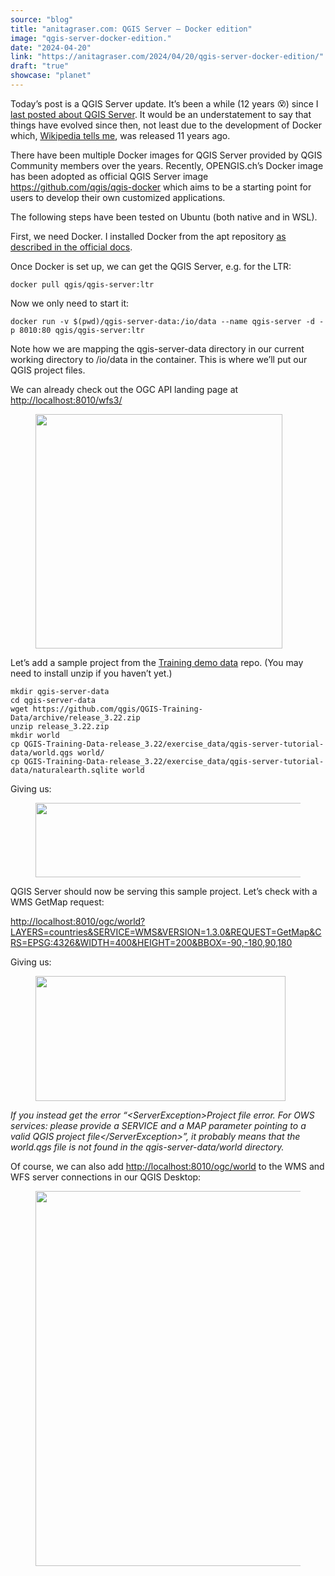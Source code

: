 ```yaml
---
source: "blog"
title: "anitagraser.com: QGIS Server — Docker edition"
image: "qgis-server-docker-edition."
date: "2024-04-20"
link: "https://anitagraser.com/2024/04/20/qgis-server-docker-edition/"
draft: "true"
showcase: "planet"
---
```


<p>Today&#8217;s post is a QGIS Server update. It&#8217;s been a while (12 years <img src="https://s0.wp.com/wp-content/mu-plugins/wpcom-smileys/twemoji/2/72x72/1f635.png" alt="😵" class="wp-smiley" style="height: 1em; max-height: 1em;" />) since I  <a href="https://anitagraser.com/2012/03/30/qgis-server-on-ubuntu-step-by-step/">last posted about QGIS Server</a>. It would be an understatement to say that things have evolved since then, not least due to the development of Docker which, <a href="https://en.wikipedia.org/wiki/Docker_(software)">Wikipedia tells me</a>, was released 11 years ago. </p>



<p>There have been multiple Docker images for QGIS Server provided by QGIS Community members over the years. Recently, OPENGIS.ch&#8217;s Docker image has been adopted as official QGIS Server image <a href="https://github.com/qgis/qgis-docker">https://github.com/qgis/qgis-docker</a> which aims to be a starting point for users to develop their own customized applications.</p>



<p>The following steps have been tested on Ubuntu (both native and in WSL). </p>



<p>First, we need Docker. I installed Docker from the apt repository <a href="https://docs.docker.com/engine/install/ubuntu/#install-using-the-repository">as described in the official docs</a>. </p>



<p>Once Docker is set up, we can get the QGIS Server, e.g. for the LTR: </p>



<pre class="wp-block-code"><code>docker pull qgis/qgis-server:ltr</code></pre>



<p>Now we only need to start it:</p>



<pre class="wp-block-code"><code>docker run -v $(pwd)/qgis-server-data:/io/data --name qgis-server -d -p 8010:80 qgis/qgis-server:ltr</code></pre>



<p>Note how we are mapping the qgis-server-data directory in our current working directory to /io/data in the container. This is where we&#8217;ll put our QGIS project files.</p>



<p>We can already check out the OGC API landing page at <a href="http://localhost:8010/wfs3/" rel="nofollow">http://localhost:8010/wfs3/</a></p>



<figure class="wp-block-image size-large"><img width="395" height="375" data-attachment-id="8858" data-permalink="https://anitagraser.com/2024/04/20/qgis-server-docker-edition/image-1-15/" data-orig-file="https://underdark.files.wordpress.com/2024/04/image-1.png" data-orig-size="395,375" data-comments-opened="1" data-image-meta="{&quot;aperture&quot;:&quot;0&quot;,&quot;credit&quot;:&quot;&quot;,&quot;camera&quot;:&quot;&quot;,&quot;caption&quot;:&quot;&quot;,&quot;created_timestamp&quot;:&quot;0&quot;,&quot;copyright&quot;:&quot;&quot;,&quot;focal_length&quot;:&quot;0&quot;,&quot;iso&quot;:&quot;0&quot;,&quot;shutter_speed&quot;:&quot;0&quot;,&quot;title&quot;:&quot;&quot;,&quot;orientation&quot;:&quot;0&quot;}" data-image-title="image-1" data-image-description="" data-image-caption="" data-medium-file="https://underdark.files.wordpress.com/2024/04/image-1.png?w=300" data-large-file="https://underdark.files.wordpress.com/2024/04/image-1.png?w=395" src="https://underdark.files.wordpress.com/2024/04/image-1.png?w=395" alt="" class="wp-image-8858" srcset="https://underdark.files.wordpress.com/2024/04/image-1.png 395w, https://underdark.files.wordpress.com/2024/04/image-1.png?w=150 150w, https://underdark.files.wordpress.com/2024/04/image-1.png?w=300 300w" sizes="(max-width: 395px) 100vw, 395px" /></figure>



<p>Let’s add a sample project from the <a href="https://github.com/qgis/QGIS-Training-Data/">Training demo data</a> repo. (You may need to install unzip if you haven&#8217;t yet.)</p>



<pre id="codecell3" class="wp-block-code"><code>mkdir qgis-server-data
cd qgis-server-data
wget https://github.com/qgis/QGIS-Training-Data/archive/release_3.22.zip
unzip release_3.22.zip
mkdir world
cp QGIS-Training-Data-release_3.22/exercise_data/qgis-server-tutorial-data/world.qgs world/
cp QGIS-Training-Data-release_3.22/exercise_data/qgis-server-tutorial-data/naturalearth.sqlite world</code></pre>



<p>Giving us:</p>



<figure class="wp-block-image size-large"><img width="538" height="119" data-attachment-id="8860" data-permalink="https://anitagraser.com/2024/04/20/qgis-server-docker-edition/image-2-14/" data-orig-file="https://underdark.files.wordpress.com/2024/04/image-2.png" data-orig-size="538,119" data-comments-opened="1" data-image-meta="{&quot;aperture&quot;:&quot;0&quot;,&quot;credit&quot;:&quot;&quot;,&quot;camera&quot;:&quot;&quot;,&quot;caption&quot;:&quot;&quot;,&quot;created_timestamp&quot;:&quot;0&quot;,&quot;copyright&quot;:&quot;&quot;,&quot;focal_length&quot;:&quot;0&quot;,&quot;iso&quot;:&quot;0&quot;,&quot;shutter_speed&quot;:&quot;0&quot;,&quot;title&quot;:&quot;&quot;,&quot;orientation&quot;:&quot;0&quot;}" data-image-title="image-2" data-image-description="" data-image-caption="" data-medium-file="https://underdark.files.wordpress.com/2024/04/image-2.png?w=300" data-large-file="https://underdark.files.wordpress.com/2024/04/image-2.png?w=538" src="https://underdark.files.wordpress.com/2024/04/image-2.png?w=538" alt="" class="wp-image-8860" srcset="https://underdark.files.wordpress.com/2024/04/image-2.png 538w, https://underdark.files.wordpress.com/2024/04/image-2.png?w=150 150w, https://underdark.files.wordpress.com/2024/04/image-2.png?w=300 300w" sizes="(max-width: 538px) 100vw, 538px" /></figure>



<p>QGIS Server should now be serving this sample project. Let&#8217;s check with a WMS GetMap request:</p>



<p><a href="http://localhost:8010/ogc/world?LAYERS=countries&#038;SERVICE=WMS&#038;VERSION=1.3.0&#038;REQUEST=GetMap&#038;CRS=EPSG:4326&#038;WIDTH=400&#038;HEIGHT=200&#038;BBOX=-90,-180,90,180" rel="nofollow">http://localhost:8010/ogc/world?LAYERS=countries&#038;SERVICE=WMS&#038;VERSION=1.3.0&#038;REQUEST=GetMap&#038;CRS=EPSG:4326&#038;WIDTH=400&#038;HEIGHT=200&#038;BBOX=-90,-180,90,180</a></p>



<p>Giving us: </p>



<figure class="wp-block-image size-large"><img width="400" height="200" data-attachment-id="8861" data-permalink="https://anitagraser.com/2024/04/20/qgis-server-docker-edition/image-3-13/" data-orig-file="https://underdark.files.wordpress.com/2024/04/image-3.png" data-orig-size="400,200" data-comments-opened="1" data-image-meta="{&quot;aperture&quot;:&quot;0&quot;,&quot;credit&quot;:&quot;&quot;,&quot;camera&quot;:&quot;&quot;,&quot;caption&quot;:&quot;&quot;,&quot;created_timestamp&quot;:&quot;0&quot;,&quot;copyright&quot;:&quot;&quot;,&quot;focal_length&quot;:&quot;0&quot;,&quot;iso&quot;:&quot;0&quot;,&quot;shutter_speed&quot;:&quot;0&quot;,&quot;title&quot;:&quot;&quot;,&quot;orientation&quot;:&quot;0&quot;}" data-image-title="image-3" data-image-description="" data-image-caption="" data-medium-file="https://underdark.files.wordpress.com/2024/04/image-3.png?w=300" data-large-file="https://underdark.files.wordpress.com/2024/04/image-3.png?w=400" src="https://underdark.files.wordpress.com/2024/04/image-3.png?w=400" alt="" class="wp-image-8861" srcset="https://underdark.files.wordpress.com/2024/04/image-3.png 400w, https://underdark.files.wordpress.com/2024/04/image-3.png?w=150 150w, https://underdark.files.wordpress.com/2024/04/image-3.png?w=300 300w" sizes="(max-width: 400px) 100vw, 400px" /></figure>



<p><em>If you instead get the error &#8220;&lt;ServerException&gt;Project file error. For OWS services: please provide a SERVICE and a MAP parameter pointing to a valid QGIS project file&lt;/ServerException&gt;&#8221;, it probably means that the world.qgs file is not found in the qgis-server-data/world directory. </em></p>



<p>Of course, we can also add <a href="http://localhost:8010/ogc/world">http://localhost:8010/ogc/world</a> to the WMS and WFS server connections in our QGIS Desktop: </p>



<figure class="wp-block-image size-large"><a href="https://underdark.files.wordpress.com/2024/04/image-4.png"><img loading="lazy" width="1024" height="600" data-attachment-id="8863" data-permalink="https://anitagraser.com/2024/04/20/qgis-server-docker-edition/image-4-12/" data-orig-file="https://underdark.files.wordpress.com/2024/04/image-4.png" data-orig-size="1026,602" data-comments-opened="1" data-image-meta="{&quot;aperture&quot;:&quot;0&quot;,&quot;credit&quot;:&quot;&quot;,&quot;camera&quot;:&quot;&quot;,&quot;caption&quot;:&quot;&quot;,&quot;created_timestamp&quot;:&quot;0&quot;,&quot;copyright&quot;:&quot;&quot;,&quot;focal_length&quot;:&quot;0&quot;,&quot;iso&quot;:&quot;0&quot;,&quot;shutter_speed&quot;:&quot;0&quot;,&quot;title&quot;:&quot;&quot;,&quot;orientation&quot;:&quot;0&quot;}" data-image-title="image-4" data-image-description="" data-image-caption="" data-medium-file="https://underdark.files.wordpress.com/2024/04/image-4.png?w=300" data-large-file="https://underdark.files.wordpress.com/2024/04/image-4.png?w=545" src="https://underdark.files.wordpress.com/2024/04/image-4.png?w=1024" alt="" class="wp-image-8863" srcset="https://underdark.files.wordpress.com/2024/04/image-4.png?w=1024 1024w, https://underdark.files.wordpress.com/2024/04/image-4.png?w=150 150w, https://underdark.files.wordpress.com/2024/04/image-4.png?w=300 300w, https://underdark.files.wordpress.com/2024/04/image-4.png?w=768 768w, https://underdark.files.wordpress.com/2024/04/image-4.png 1026w" sizes="(max-width: 1024px) 100vw, 1024px" /></a></figure>
